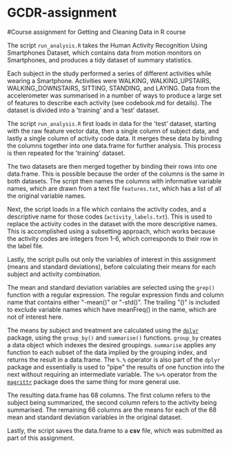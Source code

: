 GCDR-assignment
===============

#Course assignment for Getting and Cleaning Data in R course

The script `run_analysis.R` takes the Human Activity Recognition Using Smartphones Dataset, which contains data from motion monitors on Smartphones, and produces a tidy dataset of summary statistics.

Each subject in the study performed a series of different activities while wearing a Smartphone. Activities were WALKING, WALKING_UPSTAIRS, WALKING_DOWNSTAIRS, SITTING, STANDING, and LAYING. Data from the accelerometer was summarised in a number of ways to produce a large set of features to describe each activity (see codebook.md for details). The dataset is divided into a 'training' and a 'test' dataset.

The script `run_analysis.R` first loads in data for the 'test' dataset, starting with the raw feature vector data, then a single column of subject data, and lastly a single column of activity code data. It merges these data by binding the columns together into one data.frame for further analysis. This process is then repeated for the 'training' dataset.

The two datasets are then merged together by binding their rows into one data.frame. This is possible because the order of the columns is the same in both datasets. The script then names the columns with informative variable names, which are drawn from a text file `features.txt`, which has a list of all the original variable names. 

Next, the script loads in a file which contains the activity codes, and a descriptive name for those codes (`activity_labels.txt`). This is used to replace the activity codes in the dataset with the more descriptive names. This is accomplished using a subsetting approach, which works because the activity codes are integers from 1-6, which corresponds to their row in the label file.

Lastly, the script pulls out only the variables of interest in this assignment (means and standard deviations), before calculating their means for each subject and activity combination.

The mean and standard deviation variables are selected using the `grep()` function with a regular expression. The regular expression finds and column name that contains either "-mean()" or "-std()". The trailing "()" is included to exclude variable names which have meanFreq() in the name, which are not of interest here.

The means by subject and treatment are calculated using the [`dplyr`](https://github.com/hadley/dplyr) package, using the `group_by()` and `summarise()` functions. `group_by` creates a data object which indexes the desired groupings. `summarise` applies any function to each subset of the data implied by the grouping index, and returns the result in a data.frame. The `%.%` operator is also part of the `dplyr` package and essentially is used to "pipe" the results of one function into the next without requiring an intermediate variable. The `%>%` operator from the [`magrittr`](https://github.com/smbache/magrittr) package does the same thing for more general use.

The resulting data.frame has 68 columns. The first column refers to the subject being summarized, the second column refers to the activity being summarised. The remaining 66 columns are the means for each of the 68 mean and standard deviation variables in the original dataset.

Lastly, the script saves the data.frame to a __csv__ file, which was submitted as part of this assignment.

